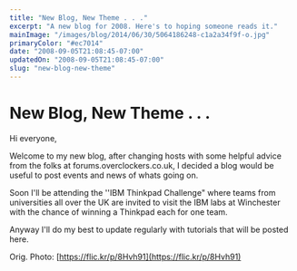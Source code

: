 ```yaml
---
title: "New Blog, New Theme . . ."
excerpt: "A new blog for 2008. Here's to hoping someone reads it."
mainImage: "/images/blog/2014/06/30/5064186248-c1a2a34f9f-o.jpg"
primaryColor: "#ec7014"
date: "2008-09-05T21:08:45-07:00"
updatedOn: "2008-09-05T21:08:45-07:00"
slug: "new-blog-new-theme"
---
```


# New Blog, New Theme . . . 

Hi everyone,

Welcome to my new blog, after changing hosts with some helpful advice from the folks at forums.overclockers.co.uk, I decided a blog would be useful to post events and news of whats going on.

Soon I'll be attending the ''IBM Thinkpad Challenge" where teams from universities all over the UK are invited to visit the IBM labs at Winchester with the chance of winning a Thinkpad each for one team.

Anyway I'll do my best to update regularly with tutorials that will be posted here.

Orig. Photo: [https://flic.kr/p/8Hvh91](https://flic.kr/p/8Hvh91)
